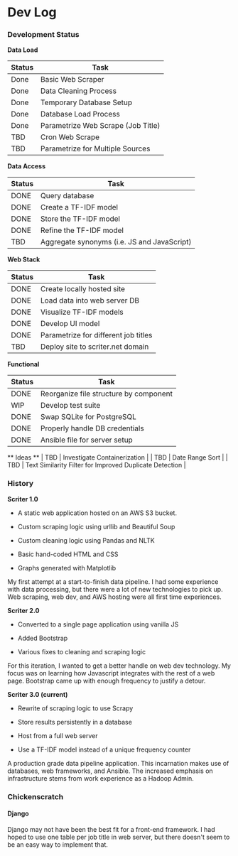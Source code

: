 # Dev Log

### Development Status

**Data Load**

| Status  | Task |
|---|---|
| Done | Basic Web Scraper |
| Done | Data Cleaning Process |
| Done | Temporary Database Setup |
| Done | Database Load Process |
| Done | Parametrize Web Scrape (Job Title) |
| TBD | Cron Web Scrape |
| TBD | Parametrize for Multiple Sources |


**Data Access**

| Status  | Task |
|---|---|
| DONE | Query database |
| DONE | Create a TF-IDF model |
| DONE | Store the TF-IDF model |
| DONE | Refine the TF-IDF model |
| TBD | Aggregate synonyms (i.e. JS and JavaScript) |


**Web Stack**

| Status  | Task |
|---|---|
| DONE | Create locally hosted site |
| DONE | Load data into web server DB |
| DONE | Visualize TF-IDF models |
| DONE | Develop UI model |
| DONE | Parametrize for different job titles |
| TBD | Deploy site to scriter.net domain |


**Functional**

| Status  | Task |
|---|---|
| DONE | Reorganize file structure by component |
| WIP | Develop test suite |
| DONE | Swap SQLite for PostgreSQL |
| DONE | Properly handle DB credentials |
| DONE | Ansible file for server setup |


** Ideas **
| TBD | Investigate Containerization |
| TBD | Date Range Sort |
| TBD | Text Similarity Filter for Improved Duplicate Detection |


### History

**Scriter 1.0**

* A static web application hosted on an AWS S3 bucket. 

* Custom scraping logic using urllib and Beautiful Soup

* Custom cleaning logic using Pandas and NLTK

* Basic hand-coded HTML and CSS

* Graphs generated with Matplotlib

My first attempt at a start-to-finish data pipeline. I had some
experience with data processing, but there were a lot of new
technologies to pick up. Web scraping, web dev, and AWS hosting were all
first time experiences. 


**Scriter 2.0**

* Converted to a single page application using vanilla JS

* Added Bootstrap 

* Various fixes to cleaning and scraping logic

For this iteration, I wanted to get a better handle on web dev
technology. My focus was on learning how Javascript integrates with
the rest of a web page. Bootstrap came up with enough frequency to
justify a detour.


**Scriter 3.0 (current)**

* Rewrite of scraping logic to use Scrapy

* Store results persistently in a database

* Host from a full web server

* Use a TF-IDF model instead of a unique frequency counter

A production grade data pipeline application. This incarnation makes
use of databases, web frameworks, and Ansible. The increased emphasis
on infrastructure stems from work experience as a Hadoop Admin.


### Chickenscratch

#### Django

Django may not have been the best fit for a front-end framework. I had
hoped to use one table per job title in web server, but there doesn't seem
to be an easy way to implement that.
